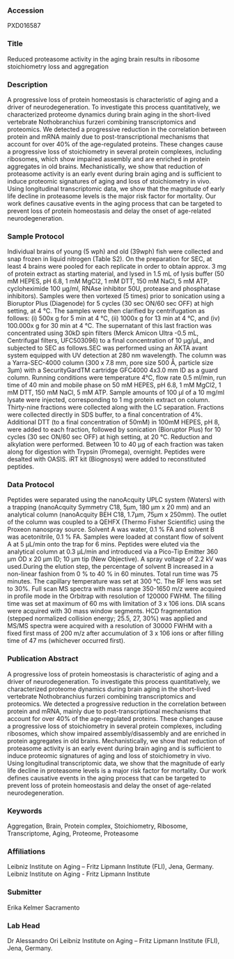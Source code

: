 ### Accession
PXD016587

### Title
Reduced proteasome activity in the aging brain results in ribosome stoichiometry loss and aggregation

### Description
A progressive loss of protein homeostasis is characteristic of aging and a driver of neurodegeneration. To investigate this process quantitatively, we characterized proteome dynamics during brain aging in the short-lived vertebrate Nothobranchius furzeri combining transcriptomics and proteomics. We detected a progressive reduction in the correlation between protein and mRNA mainly due to post-transcriptional mechanisms that account for over 40% of the age-regulated proteins. These changes cause a progressive loss of stoichiometry in several protein complexes, including ribosomes, which show impaired assembly and are enriched in protein aggregates in old brains. Mechanistically, we show that reduction of proteasome activity is an early event during brain aging and is sufficient to induce proteomic signatures of aging and loss of stoichiometry in vivo. Using longitudinal transcriptomic data, we show that the magnitude of early life decline in proteasome levels is the major risk factor for mortality. Our work defines causative events in the aging process that can be targeted to prevent loss of protein homeostasis and delay the onset of age-related neurodegeneration.

### Sample Protocol
Individual brains of young (5 wph) and old (39wph) fish were collected and snap frozen in liquid nitrogen (Table S2). On the preparation for SEC, at least 4 brains were pooled for each replicate in order to obtain approx. 3 mg of protein extract as starting material, and lysed in 1.5 mL of lysis buffer (50 mM HEPES, pH 6.8, 1 mM MgCl2, 1 mM DTT, 150 mM NaCl, 5 mM ATP, cycloheximide 100 µg/ml, RNAse inhibitor 50U, protease and phosphatase inhibitors). Samples were then vortexed (5 times) prior to sonication using a Bioruptor Plus (Diagenode) for 5 cycles (30 sec ON/60 sec OFF) at high setting, at 4 °C. The samples were then clarified by centrifugation as follows: (i) 500x g for 5 min at 4 °C, (ii) 1000x g for 13 min at 4 °C, and (iv) 100.000x g for 30 min at 4 °C. The supernatant of this last fraction was concentrated using 30kD spin filters (Merck Amicon Ultra -0.5 mL, Centrifugal filters, UFC503096) to a final concentration of 10 µg/µL, and subjected to SEC as follows.SEC was performed using an ÄKTA avant system equipped with UV detection at 280 nm wavelength. The column was a Yarra-SEC-4000 column (300 x 7.8 mm, pore size 500 Å, particle size 3µm) with a SecurityGardTM cartridge GFC4000 4x3.0 mm ID as a guard column. Running conditions were temperature 4°C, flow rate 0.5 ml/min, run time of 40 min and mobile phase on 50 mM HEPES, pH 6.8, 1 mM MgCl2, 1 mM DTT, 150 mM NaCl, 5 mM ATP. Sample amounts of 100 µl of a 10 mg/ml lysate were injected, corresponding to 1 mg protein extract on column. Thirty-nine fractions were collected along with the LC separation. Fractions were collected directly in SDS buffer, to a final concentration of 4%. Additional DTT (to a final concentration of 50mM) in 100mM HEPES, pH 8, were added to each fraction, followed by sonication (Bioruptor Plus) for 10 cycles (30 sec ON/60 sec OFF) at high setting, at 20 °C. Reduction and alkylation were performed. Between 10 to 40 µg of each fraction was taken along for digestion with Trypsin (Promega), overnight. Peptides were desalted with OASIS. iRT kit (Biognosys) were added to reconstituted peptides.

### Data Protocol
Peptides were separated using the nanoAcquity UPLC system (Waters) with a trapping (nanoAcquity Symmetry C18, 5µm, 180 µm x 20 mm) and an analytical column (nanoAcquity BEH C18, 1.7µm, 75µm x 250mm).  The outlet of the column was coupled to a QEHFX (Thermo Fisher Scientific) using the Proxeon nanospray source. Solvent A was water, 0.1 % FA and solvent B was acetonitrile, 0.1 % FA. Samples were loaded at constant flow of solvent A at 5 µL/min onto the trap for 6 mins. Peptides were eluted via the analytical column at 0.3 µL/min and introduced via a Pico-Tip Emitter 360 µm OD x 20 µm ID; 10 µm tip (New Objective). A spray voltage of 2.2 kV was used.During the elution step, the percentage of solvent B increased in a non-linear fashion from 0 % to 40 % in 60 minutes. Total run time was 75 minutes. The capillary temperature was set at 300 °C. The RF lens was set to 30%. Full scan MS spectra with mass range 350-1650 m/z were acquired in profile mode in the Orbitrap with resolution of 120000 FWHM.  The filling time was set at maximum of 60 ms with limitation of 3 x 106 ions. DIA scans were acquired with 30 mass window segments. HCD fragmentation (stepped normalized collision energy; 25.5, 27, 30%) was applied and MS/MS spectra were acquired with a resolution of 30000 FWHM with a fixed first mass of 200 m/z after accumulation of 3 x 106 ions or after filling time of 47 ms (whichever occurred first).

### Publication Abstract
A progressive loss of protein homeostasis is characteristic of aging and a driver of neurodegeneration. To investigate this process quantitatively, we characterized proteome dynamics during brain aging in the short-lived vertebrate Nothobranchius furzeri combining transcriptomics and proteomics. We detected a progressive reduction in the correlation between protein and mRNA, mainly due to post-transcriptional mechanisms that account for over 40% of the age-regulated proteins. These changes cause a progressive loss of stoichiometry in several protein complexes, including ribosomes, which show impaired assembly/disassembly and are enriched in protein aggregates in old brains. Mechanistically, we show that reduction of proteasome activity is an early event during brain aging and is sufficient to induce proteomic signatures of aging and loss of stoichiometry in&#xa0;vivo. Using longitudinal transcriptomic data, we show that the magnitude of early life decline in proteasome levels is a major risk factor for mortality. Our work defines causative events in the aging process that can be targeted to prevent loss of protein homeostasis and delay the onset of age-related neurodegeneration.

### Keywords
Aggregation, Brain, Protein complex, Stoichiometry, Ribosome, Transcriptome, Aging, Proteome, Proteasome

### Affiliations
Leibniz Institute on Aging  – Fritz Lipmann Institute (FLI), Jena, Germany.
Leibniz Institute on Aging - Fritz Lipmann Institute 

### Submitter
Erika Kelmer Sacramento

### Lab Head
Dr Alessandro Ori
Leibniz Institute on Aging  – Fritz Lipmann Institute (FLI), Jena, Germany.



